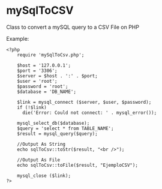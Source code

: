 mySqlToCSV
==========

Class to convert a mySQL query to a CSV File on PHP

Example:

	<?php
		require 'mySqlToCsv.php';
		
		$host = '127.0.0.1';
		$port = '3306';
		$server = $host . ':' . $port;
		$user = 'root';
		$password = 'root';
		$database = 'DB_NAME';
		
		$link = mysql_connect ($server, $user, $password);
		if (!$link)
		  die('Error: Could not connect: ' . mysql_error());
		
		mysql_select_db($database);
		$query = 'select * from TABLE_NAME';
		$result = mysql_query($query);
		
		//Output As String
		echo sqlToCsv::toStr($result, "<br />");
	
		//Output As File
		echo sqlToCsv::toFile($result, "EjemploCSV");
		
		mysql_close ($link);
	?>
